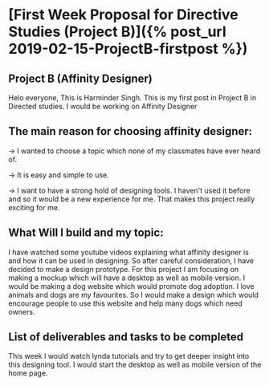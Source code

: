 # [First Week Proposal for Directive Studies (Project B)]({% post_url 2019-02-15-ProjectB-firstpost %})

## Project B (Affinity Designer)

Helo everyone, This is Harminder Singh. This is my first post in Project B in Directed studies. I would be working on Affinity Designer


## The main reason for choosing affinity designer:

-> I wanted to choose a topic which none of my classmates have ever heard of.

-> It is easy and simple to use.

-> I want to have a strong hold of designing tools. I haven't used it before and so it would be a new experience for me. That makes this project really exciting for me.



## What Will I build and my topic:

 I have watched some youtube videos explaining what affinity designer is and how it can be used in designing. So after careful consideration,
 I have decided to make a design prototype. For this project I am focusing on making a mockup which will have a desktop as well as mobile
 version. I would be making a dog website which would promote dog adoption. I love animals and dogs are my favourites. So I would make a
 design which would encourage people to use this website and help many dogs which need owners. 



## List of deliverables and tasks to be completed

This week I would watch lynda tutorials and try to get deeper insight into this designing tool. I would start the desktop as well as
mobile version of the home page.



